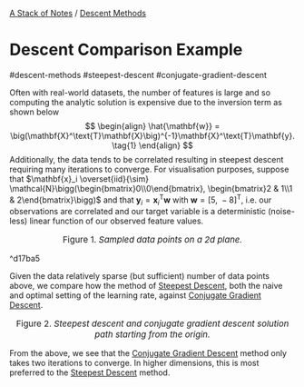 [A Stack of Notes](a-stack-of-notes.md) / [Descent Methods](descent-methods.md)

# Descent Comparison Example

#descent-methods #steepest-descent  #conjugate-gradient-descent 

Often with real-world datasets, the number of features is large and so computing the analytic solution is expensive due to the inversion term as shown below
$$
\begin{align}
	\hat{\mathbf{w}} = \big(\mathbf{X}^\text{T}\mathbf{X}\big)^{-1}\mathbf{X}^\text{T}\mathbf{y}. \tag{1}
\end{align}
$$
Additionally, the data tends to be correlated resulting in steepest descent requiring many iterations to converge.  For visualisation purposes, suppose that $\mathbf{x}_i \overset{iid}{\sim} \mathcal{N}\bigg(\begin{bmatrix}0\\0\end{bmatrix}, \begin{bmatrix}2 & 1\\1 & 2\end{bmatrix}\bigg)$ and that $\mathbf{y}_i = \mathbf{x}_i^\text{T}\mathbf{w}$ with $\mathbf{w} = [5,\ -8]^\text{T}$, i.e. our observations are correlated and our target variable is a deterministic (noise-less) linear function of our observed feature values. 

<div style="margin-left: auto !important; margin-right: auto !important; width: 70%"> <div src="../../a-stack-of-notes/_assets/descent-methods/toy-data.png" class="internal-embed"></div> </div>
<p style="font-size:15;text-align:center">Figure 1. <i>Sampled data points on a 2d plane.</i></p>

^d17ba5

Given the data relatively sparse (but sufficient) number of data points above, we compare how the method of [Steepest Descent](steepest-descent.md), both the naive and optimal setting of the learning rate, against [Conjugate Gradient Descent](conjugate-gradient-descent.md).

<div style="margin-left: auto !important; margin-right: auto !important; width: 70%"> <div src="../../a-stack-of-notes/_assets/descent-methods/comparison.png" class="internal-embed"></div> </div><p style="font-size:15;text-align:center">Figure 2. <i>Steepest descent and conjugate gradient descent solution path starting from the origin.</i></p>


From the above, we see that the [Conjugate Gradient Descent](conjugate-gradient-descent.md) method only takes two iterations to converge. In higher dimensions, this is most preferred to the [Steepest Descent](steepest-descent.md) method.